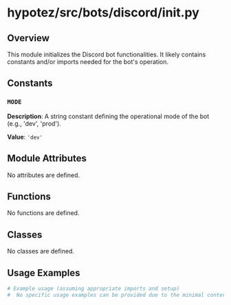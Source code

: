 # hypotez/src/bots/discord/__init__.py

## Overview

This module initializes the Discord bot functionalities.  It likely contains constants and/or imports needed for the bot's operation.


## Constants

### `MODE`

**Description**:  A string constant defining the operational mode of the bot (e.g., 'dev', 'prod').

**Value**: `'dev'`


## Module Attributes


No attributes are defined.


## Functions

No functions are defined.


## Classes

No classes are defined.


## Usage Examples

```python
# Example usage (assuming appropriate imports and setup)
#  No specific usage examples can be provided due to the minimal content in the file.
```